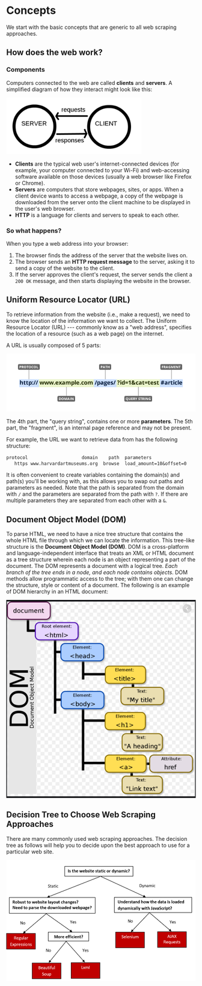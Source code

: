 # Concepts
We start with the basic concepts that are generic to all web scraping approaches.

## How does the web work?

### Components

Computers connected to the web are called **clients** and **servers**. A simplified diagram of how they interact might look like this:

![](images/intro/client_server.png)

* **Clients** are the typical web user's internet-connected devices (for example, your computer connected to your Wi-Fi) and web-accessing software available on those devices (usually a web browser like Firefox or Chrome).
* **Servers** are computers that store webpages, sites, or apps. When a client device wants to access a webpage, a copy of the webpage is downloaded from the server onto the client machine to be displayed in the user's web browser.
* **HTTP** is a language for clients and servers to speak to each other.

### So what happens?

When you type a web address into your browser:

1. The browser finds the address of the server that the website lives on.
2. The browser sends an **HTTP request message** to the server, asking it to send a copy of the website to the client. 
3. If the server approves the client's request, the server sends the client a `200 OK` message, and then starts displaying the website in the browser.

## Uniform Resource Locator (URL)
To retrieve information from the website (i.e., make a request), we need to know the location of the information we want to collect. The Uniform Resource Locator (URL) --- commonly know as a "web address", specifies the location of a resource (such as a web page) on the internet.

A URL is usually composed of 5 parts:

![](images/intro/URL.png)

The 4th part, the "query string", contains one or more **parameters**. The 5th part, the "fragment", is an internal page reference and may not be present.

For example, the URL we want to retrieve data from has the following structure:

    protocol                    domain    path  parameters
       https www.harvardartmuseums.org  browse  load_amount=10&offset=0

It is often convenient to create variables containing the domain(s) and path(s) you'll be working with, as this allows you to swap out paths and parameters as needed. Note that the path is separated from the domain with `/` and the parameters are separated from the path with `?`. If there are multiple parameters they are separated from each other with a `&`.

## Document Object Model (DOM)

To parse HTML, we need to have a nice tree structure that contains the whole HTML file through which we can locate the information. This tree-like structure is the **Document Object Model (DOM)**. DOM is a cross-platform and language-independent interface that treats an XML or HTML document as a tree structure wherein each node is an object representing a part of the document. The DOM represents a document with a logical tree. *Each branch of the tree ends in a node, and each node contains objects*. DOM methods allow programmatic access to the tree; with them one can change the structure, style or content of a document. The following is an example of DOM hierarchy in an HTML document:

![](images/intro/DOM.png)

## Decision Tree to Choose Web Scraping Approaches
There are many commonly used web scraping approaches. The decision tree as follows will help you to decide upon the best approach to use for a particular web site.

![](images/intro/decision_tree.png)
